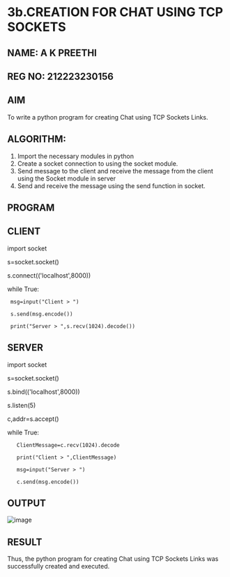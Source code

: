 # 3b.CREATION FOR CHAT USING TCP SOCKETS

## NAME: A K PREETHI
## REG NO: 212223230156
## AIM
To write a python program for creating Chat using TCP Sockets Links.
## ALGORITHM:
1. Import the necessary modules in python
2. Create a socket connection to using the socket module.
3. Send message to the client and receive the message from the client using the Socket module in
 server
4. Send and receive the message using the send function in socket.
## PROGRAM

## CLIENT

import socket

s=socket.socket()

s.connect(('localhost',8000))

while True:

     msg=input("Client > ")
     
     s.send(msg.encode())
     
     print("Server > ",s.recv(1024).decode())

## SERVER

import socket

s=socket.socket()

s.bind(('localhost',8000))

s.listen(5)

c,addr=s.accept()

while True:

       ClientMessage=c.recv(1024).decode
       
       print("Client > ",ClientMessage)
       
       msg=input("Server > ")
       
       c.send(msg.encode())
## OUTPUT

![image](https://github.com/PREETHI3312/3b_CHAT_USING_TCP_SOCKETS/assets/151625222/02ac75af-32fe-40a6-8be1-1f416258a977)

## RESULT
Thus, the python program for creating Chat using TCP Sockets Links was successfully 
created and executed.
